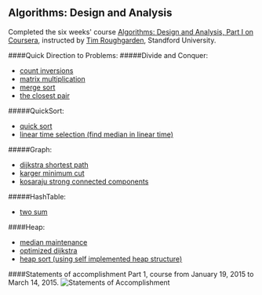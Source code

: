 Algorithms: Design and Analysis
--------
Completed the six weeks' course [Algorithms: Design and Analysis, Part I on Coursera](https://www.coursera.org/course/crypto), instructed by [Tim Roughgarden](http://theory.stanford.edu/~tim/), Standford University.

####Quick Direction to Problems:
#####Divide and Conquer:
* [count inversions](https://github.com/lisalisadong/algorithms-design-and-analysis/tree/master/divide-and-conquer/count-inversions)
* [matrix multiplication](https://github.com/lisalisadong/algorithms-design-and-analysis/tree/master/divide-and-conquer/matrix-multiplication)
* [merge sort](https://github.com/lisalisadong/algorithms-design-and-analysis/tree/master/divide-and-conquer/merge-sort)
* [the closest pair](https://github.com/lisalisadong/algorithms-design-and-analysis/tree/master/divide-and-conquer/the-closest-pair)

#####QuickSort:
* [quick sort](https://github.com/lisalisadong/algorithms-design-and-analysis/tree/master/quick-sort/quick-sort)
* [linear time selection (find median in linear time)](https://github.com/lisalisadong/algorithms-design-and-analysis/tree/master/quick-sort/linear-time-selection)

#####Graph:
* [dijkstra shortest path](https://github.com/lisalisadong/algorithms-design-and-analysis/tree/master/graph/dijkstra-shortest-path)
* [karger minimum cut](https://github.com/lisalisadong/algorithms-design-and-analysis/tree/master/graph/karger-minimum-cut)
* [kosaraju strong connected components](https://github.com/lisalisadong/algorithms-design-and-analysis/tree/master/graph/kosaraju-dfs-scc)

#####HashTable:
* [two sum](https://github.com/lisalisadong/algorithms-design-and-analysis/tree/master/hash-table/two-sum)

####Heap:
* [median maintenance](https://github.com/lisalisadong/algorithms-design-and-analysis/tree/master/heap/median-maintenance)
* [optimized dijkstra](https://github.com/lisalisadong/algorithms-design-and-analysis/tree/master/heap/optimized-dijkstra)
* [heap sort (using self implemented heap structure)](https://github.com/lisalisadong/algorithms-design-and-analysis/tree/master/heap/heap-sort)

####Statements of accomplishment
Part 1, course from January 19, 2015 to March 14, 2015.
![Statements of Accomplishment](https://github.com/lisalisadong/algorithms-design-and-analysis/blob/master/certificate.png)
